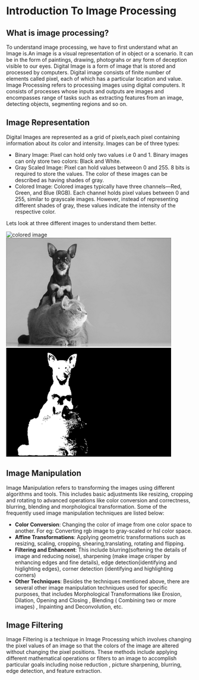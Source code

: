 # Introduction To Image Processing

## What is image processing?

To understand image processing, we have to first understand what an Image is.An image is a visual representation of in object or a scenario. It can be in the form of paintings, drawing, photograhs or any form of deception visible to our eyes. Digital Image is a form of image that is stored and processed by computers. Digital image consists of finite number of elements called pixel, each of which has a particular location and value. Image Processing refers to processing images using digital computers. It consists of processes whose inputs and outputs are images and encompasses range of tasks such as extracting features from an image, detecting objects, segmenting regions and so on.

## Image Representation

Digital Images are represented as a grid of pixels,each pixel containing information about its color and intensity. Images can be of three types:
 - Binary Image: Pixel can hold only two values i.e 0 and 1. Binary images can only store two colors: Black and White.
 - Gray Scaled Image: Pixel can hold values betweeon 0 and 255. 8 bits is required to store the values. The color of these images can be described as having shades of gray.
 - Colored Image: Colored images typically have three channels—Red, Green, and Blue (RGB). Each channel holds pixel values between 0 and 255, similar to grayscale images. However, instead of representing different shades of gray, these values indicate the intensity of the respective color.
 
 Lets look at three different images to understand them better.
 
 ![colored image](../../images/colored_image.png) ![grey scaled image](../../images/grey_scaled_image.png) ![binary image](../../images/binary_image.png)

## Image Manipulation

Image Manipulation refers to transforming the images using different algorithms and tools. This includes basic adjustments like resizing, cropping and rotating to advanced operations like color conversion and correctness, blurring, blending and morphological transformation. Some of the frequently used image manipulation techniques are listed below:
 - **Color Conversion**: Changing the color of image from one color space to another. For eg: Converting rgb image to gray-scaled or hsl color space.
 - **Affine Transformations**: Applying geometric transformations such as resizing, scaling, cropping, shearing,translating,  rotating and flipping.
 - **Filtering and Enhancent**: This include blurring\(softening the details of image and reducing noise), sharpening \(make image crisper by enhancing edges and fine details), edge detection\{identifying and higlighting edges}, corner detection \(identifying and highlighting corners)
 - **Other Techniques**:  Besides the techniques mentioned above, there are several other image manipulation techniques used for specific purposes, that includes Morphological Transformations like Erosion, Dilation, Opening and Closing , Blending \( Combining two or more images) , Inpainting and Deconvolution, etc. 
 
## Image Filtering

Image Filtering is a technique in Image Processing which involves changing the pixel values of an image so that the colors of the image are altered without changing the pixel positions. These methods include applying different mathematical operations or filters to an image to accomplish particular goals including noise reduction , picture sharpening, blurring, edge detection, and feature extraction. 




